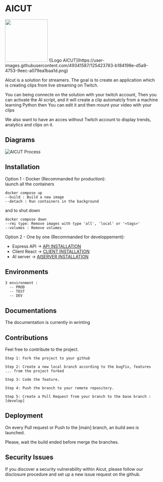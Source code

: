 # AICUT

<img src="https://user-images.githubusercontent.com/49341587/125423783-b184198e-d5a9-4753-9eec-a079ea1baa1d.png" width="140px" />
![Logo AICUT](https://user-images.githubusercontent.com/49341587/125423783-b184198e-d5a9-4753-9eec-a079ea1baa1d.png)

AIcut is a solution for streamers. The goal is to create an application which is creating clips from live streaming on Twitch.

You can being connecte on the solution with your twitch account, Then you can activate the AI script, and it will create a clip automatcly from a machine learning Python then You can edit it and then mount your video with your clips

We also want to have an acces without Twitch account to display trends, analytics and clips on it.

## Diagrams
![AICUT Process ](https://user-images.githubusercontent.com/49341587/121345215-df762680-c924-11eb-8666-07b8ca8f21e9.PNG)

## Installation
Option 1 - Docker (Recommanded for production):<br />
launch all the containers
```
docker compose up
--build : Build a new image
--detach : Run containers in the background
```
and to shut down
```
docker compose down 
--rmi type: Remove images with type 'all', 'local' or '<tags>'
--volumes : Remove volumes
```

Option 2 - One by one (Recommanded for developpement):<br />
- Express API -> [API INSTALLATION](https://github.com/Nicochou/aicut/tree/main/server#installation)                        
- Client React -> [CLIENT INSTALLATION](https://github.com/Nicochou/aicut/tree/main/client#installation)                         
- AI server -> [AISERVER INSTALLATION](https://github.com/Nicochou/aicut/tree/main/ai-server#installation)            

## Environments
```
3 environment :
  -- PROD
  -- TEST
  -- DEV
```
## Documentations

The documentation is currently in wrinting

## Contributions

Feel free to contribute to the project.

    Step 1: Fork the project to your github
    
    Step 2: Create a new local branch according to the bugfix, features ... from the project forked
    
    Step 3: Code the feature.
    
    Step 4: Push the branch to your remote repository.
    
    Step 5: Create a Pull Request from your branch to the base branch : [develop]

## Deployment

On every Pull request or Push to the [main] branch, an build aws is launched.

Please, wait the build ended before merge the branches.

## Security Issues

If you discover a security vulnerability within Aicut, please follow our disclosure procedure and set up a new issue request on the github.
